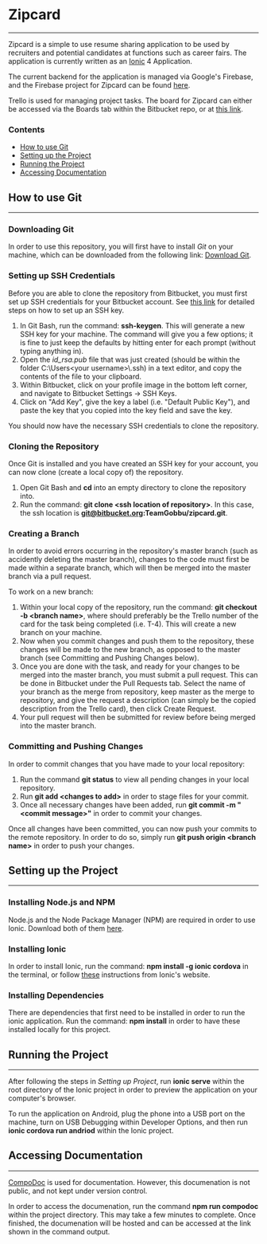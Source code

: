 # Zipcard
---

Zipcard is a simple to use resume sharing application to be used by recruiters and potential candidates at functions such as career fairs. The application is currently written as an [Ionic](https://ionicframework.com/) 4 Application.

The current backend for the application is managed via Google's Firebase, and the Firebase project for Zipcard can be found [here](https://console.firebase.google.com/project/zipcard-65375/overview).

Trello is used for managing project tasks. The board for Zipcard can either be accessed via the Boards tab within the Bitbucket repo, or at [this link](https://trello.com/b/VJMLUXao/zipcard).

### Contents

- [How to use Git](#how-to-use-git)
- [Setting up the Project](#setting-up-the-project)
- [Running the Project](#running-the-project)
- [Accessing Documentation](#accessing-documentation)


## How to use Git
---

### Downloading Git

In order to use this repository, you will first have to install *Git* on your machine, which can be downloaded from the following link: [Download Git](https://git-scm.com/downloads). 

### Setting up SSH Credentials

Before you are able to clone the repository from Bitbucket, you must first set up SSH credentials for your Bitbucket account. See [this link](https://confluence.atlassian.com/bitbucket/set-up-an-ssh-key-728138079.html) for detailed steps on how to set up an SSH key.

1. In Git Bash, run the command: **ssh-keygen**. This will generate a new SSH key for your machine. The command will give you a few options; it is fine to just keep the defaults by hitting enter for each prompt (without typing anything in).
2. Open the *id_rsa.pub* file that was just created (should be within the folder C:\Users\<your username>\\.ssh) in a text editor, and copy the contents of the file to your clipboard.
3. Within Bitbucket, click on your profile image in the bottom left corner, and navigate to Bitbucket Settings -> SSH Keys.
4. Click on "Add Key", give the key a label (i.e. "Default Public Key"), and paste the key that you copied into the key field and save the key. 

You should now have the necessary SSH credentials to clone the repository.

### Cloning the Repository

Once Git is installed and you have created an SSH key for your account, you can now clone (create a local copy of) the repository.

1. Open Git Bash and **cd** into an empty directory to clone the repository into. 
2. Run the command: **git clone <ssh location of repository\>**. In this case, the ssh location is **git@bitbucket.org:TeamGobbu/zipcard.git**.

### Creating a Branch

In order to avoid errors occurring in the repository's master branch (such as accidently deleting the master branch), changes to the code must first be made within a separate branch, which will then be merged into the master branch via a pull request.

To work on a new branch:

1. Within your local copy of the repository, run the command: **git checkout -b <branch name\>**, where <branch name> should preferably be the Trello number of the card for the task being completed (i.e. T-4). This will create a new branch on your machine.
2. Now when you commit changes and push them to the repository, these changes will be made to the new branch, as opposed to the master branch (see Committing and Pushing Changes below).
3. Once you are done with the task, and ready for your changes to be merged into the master branch, you must submit a pull request. This can be done in Bitbucket under the Pull Requests tab. Select the name of your branch as the merge from repository, keep master as the merge to repository, and give the request a description (can simply be the copied description from the Trello card), then click Create Request.
4. Your pull request will then be submitted for review before being merged into the master branch.

### Committing and Pushing Changes

In order to commit changes that you have made to your local repository:

1. Run the command **git status** to view all pending changes in your local repository.
2. Run **git add <changes to add\>** in order to stage files for your commit.
3. Once all necessary changes have been added, run **git commit -m "<commit message\>"** in order to commit your changes.

Once all changes have been committed, you can now push your commits to the remote repository. In order to do so, simply run **git push origin <branch name\>** in order to push your changes.


## Setting up the Project
---

### Installing Node.js and NPM

Node.js and the Node Package Manager (NPM) are required in order to use Ionic. Download both of them [here](https://www.npmjs.com/get-npm).

### Installing Ionic

In order to install Ionic, run the command: **npm install -g ionic cordova** in the terminal, or follow [these](https://ionicframework.com/docs/intro/installation/) instructions from Ionic's website.

### Installing Dependencies

There are dependencies that first need to be installed in order to run the ionic application. Run the command: **npm install** in order to have these installed locally for this project.


## Running the Project
---

After following the steps in *Setting up Project*, run **ionic serve** within the root directory of the Ionic project in order to preview the application on your computer's browser.

To run the application on Android, plug the phone into a USB port on the machine, turn on USB Debugging within Developer Options, and then run **ionic cordova run andriod** within the Ionic project.


## Accessing Documentation
---

[CompoDoc](https://compodoc.app/) is used for documentation. However, this documenation is not public, and not kept under version control.

In order to access the documenation, run the command **npm run compodoc** within the project directory. This may take a few minutes to complete. Once finished, the documenation will be hosted and can be accessed at the link shown in the command output.


